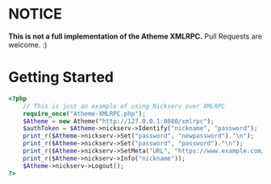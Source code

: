 # NOTICE
**This is not a full implementation of the Atheme XMLRPC.** Pull Requests are welcome. :)

# Getting Started
```PHP
<?php
    // This is just an example of using Nickserv over XMLRPC
    require_once("Atheme-XMLRPC.php");
    $Atheme = new Atheme("http://127.0.0.1:8080/xmlrpc");
    $authToken = $Atheme->nickserv->Identify("nickname", "password");
    print_r($Atheme->nickserv->Set("password", "newpassword")."\n");
    print_r($Atheme->nickserv->Set("password", "password")."\n");
    print_r($Atheme->nickserv->SetMeta("URL", "https://www.example.com/"));
    print_r($Atheme->nickserv->Info("nickname"));
    $Atheme->nickserv->Logout();
?>
```